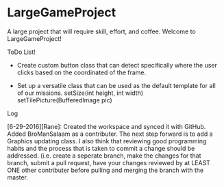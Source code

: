 # LargeGameProject
A large project that will require skill, effort, and coffee. Welcome to LargeGameProject!

ToDo List!<br>

* Create custom button class that can detect specifically where the user clicks based on the coordinated of
the frame. <br>

* Set up a versatile class that can be used as the default template for all of our missions.
	setSize(int height, int width)
	setTilePicture(BufferedImage pic)
	

	
	
	

Log<br>

[6-29-2016][Rane]: Created the workspace and synced it with GitHub. Added BroManSalaam as a contributer. The next step forward is to add a Graphics updating class. I also think that reviewing good programming habits and the process that is taken to commit a change should be addressed. (i.e. create a seperate branch, make the changes for that branch, submit a pull request, have your changes reviewed by at LEAST ONE other contributer before pulling and merging the branch with the master.
    
 



